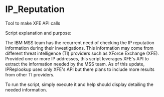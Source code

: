 # IP_Reputation
Tool to make XFE API calls

Script explanation and purpose:

The IBM MSS team has the recurrent need of checking the IP reputation 
information during their investigations. This information may come from
different threat intelligence (TI) providers such as XForce Exchange (XFE).
Provided one or more IP addresses, this script leverages XFE's API to extract 
the information needed by the MSS team. As of this update, IPReplookup
uses only XFE's API but there plans to include more results from other
TI providers.

To run the script, simply execute it and help should display detailing 
the needed information. 

 